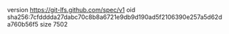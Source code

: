 version https://git-lfs.github.com/spec/v1
oid sha256:7cfdddda27dabc70c8b8a6721e9db9d190ad5f2106390e257a5d62da760b56f5
size 7502
